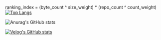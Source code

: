 ranking_index = (byte_count ^ size_weight) * (repo_count ^ count_weight)
[![Top Langs](https://github-readme-stats.vercel.app/api/top-langs/?username=hgt4951)](https://github.com/anuraghazra/github-readme-stats)

![Anurag's GitHub stats](https://github-readme-stats.vercel.app/api?username=hgt4951&hide=contribs,prs&show_icons=true&theme=graywhite)

[![Velog's GitHub stats](https://velog-readme-stats.vercel.app/api?name=min_young)](https://velog.io/@min_young)

